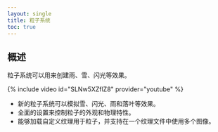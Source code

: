```yaml
---
layout: single
title: 粒子系统
toc: true
---
```


## 概述
粒子系统可以用来创建雨、雪、闪光等效果。

{% include video id="SLNw5XZflZ8" provider="youtube" %}
* 新的粒子系统可以模拟雪、闪光、雨和落叶等效果。
* 全面的设置来控制粒子的外观和物理特性。
* 能够加载自定义纹理用于粒子，并支持在一个纹理文件中使用多个图像。